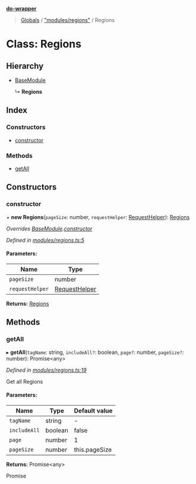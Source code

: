 **[do-wrapper](../README.md)**

> [Globals](../globals.md) / ["modules/regions"](../modules/_modules_regions_.md) / Regions

# Class: Regions

## Hierarchy

* [BaseModule](_modules_base_module_.basemodule.md)

  ↳ **Regions**

## Index

### Constructors

* [constructor](_modules_regions_.regions.md#constructor)

### Methods

* [getAll](_modules_regions_.regions.md#getall)

## Constructors

### constructor

\+ **new Regions**(`pageSize`: number, `requestHelper`: [RequestHelper](_request_helper_.requesthelper.md)): [Regions](_modules_regions_.regions.md)

*Overrides [BaseModule](_modules_base_module_.basemodule.md).[constructor](_modules_base_module_.basemodule.md#constructor)*

*Defined in [modules/regions.ts:5](https://github.com/matt-major/do-wrapper/blob/ace756c/src/modules/regions.ts#L5)*

#### Parameters:

Name | Type |
------ | ------ |
`pageSize` | number |
`requestHelper` | [RequestHelper](_request_helper_.requesthelper.md) |

**Returns:** [Regions](_modules_regions_.regions.md)

## Methods

### getAll

▸ **getAll**(`tagName`: string, `includeAll?`: boolean, `page?`: number, `pageSize?`: number): Promise<any\>

*Defined in [modules/regions.ts:19](https://github.com/matt-major/do-wrapper/blob/ace756c/src/modules/regions.ts#L19)*

Get all Regions

#### Parameters:

Name | Type | Default value |
------ | ------ | ------ |
`tagName` | string | - |
`includeAll` | boolean | false |
`page` | number | 1 |
`pageSize` | number | this.pageSize |

**Returns:** Promise<any\>

Promise
